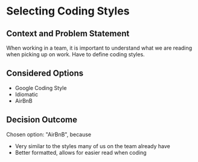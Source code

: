 # Selecting Coding Styles

## Context and Problem Statement

When working in a team, it is important to understand what we are reading when picking up on work. Have to define coding styles. 

## Considered Options

* Google Coding Style
* Idiomatic
* AirBnB

## Decision Outcome

Chosen option: "AirBnB", because 
* Very similar to the styles many of us on the team already have
* Better formatted, allows for easier read when coding
